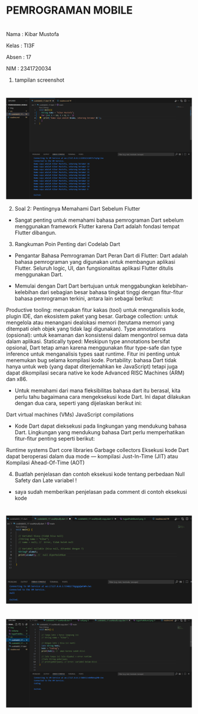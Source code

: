 # PEMROGRAMAN MOBILE
#
Nama  : Kibar Mustofa

Kelas : TI3F

Absen : 17

NIM   : 2341720034

1. tampilan screenshot 
#
![tugas soal 1](img/tugasPraktikum2.png)

2. Soal 2: Pentingnya Memahami Dart Sebelum Flutter
- Sangat penting untuk memahami bahasa pemrograman Dart sebelum menggunakan framework Flutter karena Dart adalah fondasi tempat Flutter dibangun. 

3. Rangkuman Poin Penting dari Codelab Dart

- Pengantar Bahasa Pemrograman Dart
Peran Dart di Flutter: Dart adalah bahasa pemrograman yang digunakan untuk membangun aplikasi Flutter. Seluruh logic, UI, dan fungsionalitas aplikasi Flutter ditulis menggunakan Dart.

-  Memulai dengan Dart
Dart bertujuan untuk menggabungkan kelebihan-kelebihan dari sebagian besar bahasa tingkat tinggi dengan fitur-fitur bahasa pemrograman terkini, antara lain sebagai berikut:

Productive tooling: merupakan fitur kakas (tool) untuk menganalisis kode, plugin IDE, dan ekosistem paket yang besar.
Garbage collection: untuk mengelola atau menangani dealokasi memori (terutama memori yang ditempati oleh objek yang tidak lagi digunakan).
Type annotations (opsional): untuk keamanan dan konsistensi dalam mengontrol semua data dalam aplikasi.
Statically typed: Meskipun type annotations bersifat opsional, Dart tetap aman karena menggunakan fitur type-safe dan type inference untuk menganalisis types saat runtime. Fitur ini penting untuk menemukan bug selama kompilasi kode.
Portability: bahasa Dart tidak hanya untuk web (yang dapat diterjemahkan ke JavaScript) tetapi juga dapat dikompilasi secara native ke kode Advanced RISC Machines (ARM) dan x86.

- Untuk memahami dari mana fleksibilitas bahasa dart itu berasal, kita perlu tahu bagaimana cara mengeksekusi kode Dart. Ini dapat dilakukan dengan dua cara, seperti yang dijelaskan berikut ini:

Dart virtual machines (VMs)
JavaScript compilations

- Kode Dart dapat dieksekusi pada lingkungan yang mendukung bahasa Dart. Lingkungan yang mendukung bahasa Dart perlu memperhatikan fitur-fitur penting seperti berikut:

Runtime systems
Dart core libraries
Garbage collectors
Eksekusi kode Dart dapat beroperasi dalam dua mode — kompilasi Just-In-Time (JIT) atau Kompilasi Ahead-Of-Time (AOT)

4. Buatlah penjelasan dan contoh eksekusi kode tentang perbedaan Null Safety dan Late variabel ! 

- saya sudah memberikan penjelasan pada comment di contoh eksekusi kode
#
![tugas soal 4 (null)](img/null.png)
#
![tugas soal 4 (late)](img/late.png)